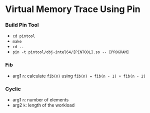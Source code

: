 # Virtual Memory Trace Using Pin
### Build Pin Tool
+ `cd pintool`
+ `make`
+ `cd ..`
+ `pin -t pintool/obj-intel64/[PINTOOL].so -- [PROGRAM]`
### Fib
+ arg1 `n`: calculate `fib(n)` using `fib(n) = fib(n - 1) + fib(n - 2)`
### Cyclic
+ arg1 `n`: number of elements
+ arg2 `k`: length of the workload
